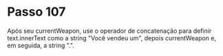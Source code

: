 # Passo 107

Após seu currentWeapon, use o operador de concatenação para definir text.innerText como a string "Você vendeu um", depois currentWeapon e, em seguida, a string ".".